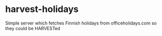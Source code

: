 # harvest-holidays

Simple server which fetches Finnish holidays from officeholidays.com so they could be HARVESTed
